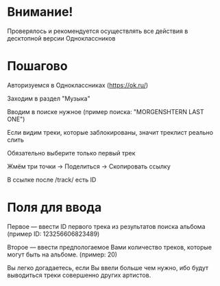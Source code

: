 # Внимание!
Проверялось и рекомендуется осуществлять все действия в десктопной версии Одноклассников

# Пошагово
Авторизуемся в Одноклассниках (https://ok.ru/)

Заходим в раздел "Музыка"

Вводим в поиске нужное (пример поиска: "MORGENSHTERN LAST ONE")

Если видим треки, которые заблокированы, значит треклист реально слить

Обязательно выберите только первый трек

Жмём три точки -> Поделиться -> Скопировать ссылку

В ссылке после /track/ есть ID

# Поля для ввода
Первое — ввести ID первого трека из результатов поиска альбома (пример ID: 123256606823489)

Второе — ввести предпологаемое Вами количество треков, которые могут быть на альбоме. (пример: 20)

Вы легко догадаетесь, если Вы ввели больше чем нужно, ибо будут выводиться треки совершенно других артистов.
